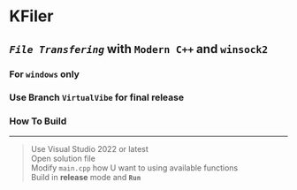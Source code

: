 # KFiler
## *`File Transfering`* with `Modern C++` and `winsock2`
### For `windows` only
### Use Branch `VirtualVibe` for final release
### How To Build
***
>Use Visual Studio 2022 or latest <br/>
>Open solution file <br/>
>Modify `main.cpp` how U want to using available functions<br/>
>Build in **release** mode and **`Run`**
